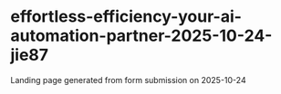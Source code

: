 # effortless-efficiency-your-ai-automation-partner-2025-10-24-jie87
Landing page generated from form submission on 2025-10-24
